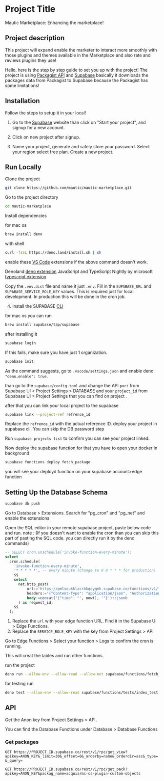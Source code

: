 
# Project Title

Mautic Marketplace: Enhancing the marketplace!

## Project description

This project will expand enable the marketer to interact more smoothly with those plugins and themes available in the Marketplace and also rate and reviews plugins they use!

Hello, here is the step by step guide to set you up with the project!
The project is using [Packagist API](https://packagist.org/apidoc) and [Supabase](https://supabase.com) basically it downloads the packages data from Packagist to Supabase because the Packagist has some limitations!


## Installation

Follow the steps to setup it in your local!

1. Go to the [Supabase](https://supabase.com) website than click on "Start your project", and signup for a new account.

2. Click on new project after signup.

3. Name your project, generate and safely store your password. Select your region select free plan. Create a new project.

## Run Locally

Clone the project
    
```bash
git clone https://github.com/mautic/mautic-marketplace.git
```

Go to the project directory

```bash
cd mautic-marketplace
```

Install dependencies

for mac os
```bash
brew install deno
```
with shell
```bash
curl -fsSL https://deno.land/install.sh | sh
```
enable these [VS Code](https://code.visualstudio.com) extensions if the above command doesn't work.

Denoland
[deno extension](https://marketplace.visualstudio.com/items?itemName=denoland.vscode-deno)
JavaScript and TypeScript Nightly by microsoft
[typescript extension](https://marketplace.visualstudio.com/items?itemName=ms-vscode.vscode-typescript-next)

Copy the `.env.dist` file and name it just `.env`. Fill in the `SUPABASE_URL` and `SUPABASE_SERVICE_ROLE_KEY` values. This is required just for local development. In production this will be done in the cron job.

4. Install the SUPABASE [CLI](https://supabase.com/docs/guides/local-development/cli/getting-started) 

for mac os you can run 

```bash
brew install supabase/tap/supabase
```
after installing it 

```bash
supabase login
```
If this fails, make sure you have just 1 organization.
```bash
supabase init
```
As the command suggests, go to `.vscode/settings.json` and enable deno: `"deno.enable": true`.

than go to the `supabase/config.toml` and change the API `port` from Supabase UI > Project Settings > DATABASE and your `project_id` from Supabase UI > Project Settings that you can find on project .

after that you can link your local project to the supabase
```bash
supabase link --project-ref refrence_id
```
Replace the `refrence_id` with the actual reference ID. deploy your project in supabase cli. You can skip the DB password step

Run `supabase projects list` to confirm you can see your project linked.

Now deploy the supabase function for that you have to open your docker in background 
```bash
supabase functions deploy fetch_package
```
you will see your deployd function on your supabase account>edge function

## Setting Up the Database Schema

```bash
supabase db push
```

Go to Database > Extensions. Search for "pg_cron" and "pg_net" and enable the extensions

Open the SQL editor in your remote supabase project, paste below code and run.
note : (If you doesn't want to enable the cron than you can skip this part of pasting the SQL code. you can directly run it by the deno commands)

```sql
-- SELECT cron.unschedule('invoke-function-every-minute');
select
  cron.schedule(
    'invoke-function-every-minute',
    '* * * * *', -- every minute (Change to 0 0 * * * for production)
    $$
    select
      net.http_post(
          url:='https://pmlsoukklacrbkqoyqmh.supabase.co/functions/v1/fetch_package',
          headers:='{"Content-Type": "application/json", "Authorization": "Bearer SERVICE_ROLE_KEY"}'::jsonb,
          body:=concat('{"time": "', now(), '"}')::jsonb
      ) as request_id;
    $$
  );
```
1. Replace the `url` with your edge function URL. Find it in the Supabase UI > Edge Functions.
2. Replace the `SERVICE_ROLE_KEY` with the key from Project Settings > API

Go to Edge Functions > Select your function > Logs to confirm the cron is running.

This will creat the tables and run other functions.

run the project

```bash
deno run --allow-env --allow-read --allow-net supabase/functions/fetch_package/index.ts
```
for testing run 
```bash
deno test --allow-env --allow-read supabase/functions/tests/index_test.ts
```

## API

Get the Anon key from Project Settings > API.

You can find the Database Functions under Database > Database Functions

### Get packages

`GET https://PROJECT_ID.supabase.co/rest/v1/rpc/get_view?apikey=ANON_KEY&_limit=30&_offset=0&_orderby=name&_orderdir=asc&_type=&_query=`

`GET https://PROJECT_ID.supabase.co/rest/v1/rpc/get_pack?apikey=ANON_KEY&packag_name=acquia/mc-cs-plugin-custom-objects`
